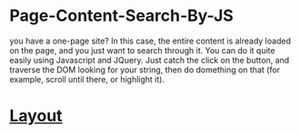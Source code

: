 # Page-Content-Search-By-JS

you have a one-page site? In this case, the entire content is already loaded on the page, and you just want to search through it. You can do it quite easily using Javascript and JQuery. Just catch the click on the button, and traverse the DOM looking for your string, then do domething on that (for example, scroll until there, or highlight it). 

# [Layout](https://jubairmizan.github.io/Page-Content-Search-By-JS)
